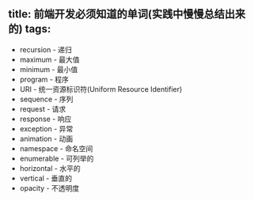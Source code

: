 title: 前端开发必须知道的单词(实践中慢慢总结出来的)
tags:
---
* recursion - 递归
* maximum - 最大值
* minimum - 最小值
* program - 程序
* URI - 统一资源标识符(Uniform Resource Identifier)
* sequence - 序列
* request - 请求
* response - 响应
* exception - 异常
* animation - 动画
* namespace - 命名空间
* enumerable - 可列举的
* horizontal - 水平的
* vertical - 垂直的
* opacity - 不透明度


